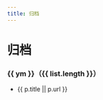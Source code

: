 ```yaml
---
title: 归档
---
```


<script setup>
import { data as posts } from '../../.vitepress/content/posts.data.js'

function ymKey(dStr) {
  if (!dStr) return '未知时间'
  const d = new Date(dStr)
  const y = d.getFullYear()
  const m = String(d.getMonth() + 1).padStart(2, '0')
  return `${y}-${m}`
}

const byYearMonth = posts.reduce((acc, p) => {
  const key = ymKey(p.date)
  ;(acc[key] ||= []).push(p)
  return acc
}, /** @type {Record<string, any[]>} */ ({}))

const groups = Object.entries(byYearMonth).sort((a, b) => (a[0] < b[0] ? 1 : -1))
</script>

# 归档

<div>
  <div v-for="[ym, list] in groups" :key="ym" style="margin-bottom:16px">
    <h3>{{ ym }}（{{ list.length }}）</h3>
    <ul>
      <li v-for="p in list" :key="p.url">
        <a :href="p.url">{{ p.title || p.url }}</a>
      </li>
    </ul>
  </div>
</div>